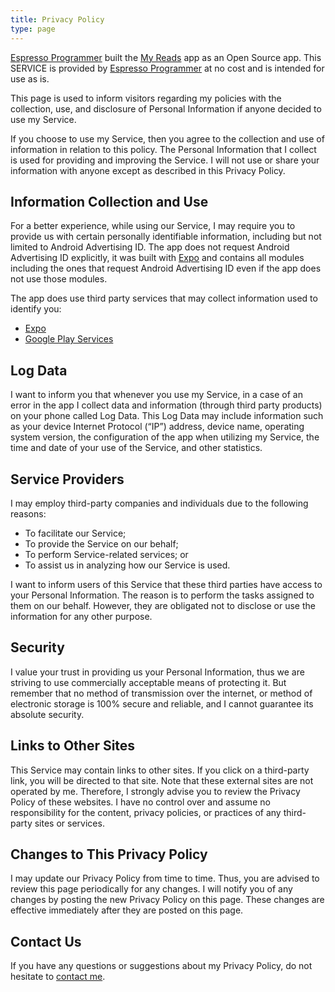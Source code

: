 ```yaml
---
title: Privacy Policy
type: page
---
```


[Espresso Programmer][about-me] built the [My Reads][my-reads] app as an Open Source app. This SERVICE is provided by [Espresso Programmer][about-me] at no cost and is intended for use as is.

This page is used to inform visitors regarding my policies with the collection, use, and disclosure of Personal Information if anyone decided to use my Service.

If you choose to use my Service, then you agree to the collection and use of information in relation to this policy. The Personal Information that I collect is used for providing and improving the Service. I will not use or share your information with anyone except as described in this Privacy Policy.

## Information Collection and Use

For a better experience, while using our Service, I may require you to provide us with certain personally identifiable information, including but not limited to Android Advertising ID. The app does not request Android Advertising ID explicitly, it was built with [Expo][expo-io] and contains all modules including the ones that request Android Advertising ID even if the app does not use those modules.

The app does use third party services that may collect information used to identify you:

* [Expo][expo-io-terms]
* [Google Play Services][google-play-services-terms]

## Log Data

I want to inform you that whenever you use my Service, in a case of an error in the app I collect data and information (through third party products) on your phone called Log Data. This Log Data may include information such as your device Internet Protocol (“IP”) address, device name, operating system version, the configuration of the app when utilizing my Service, the time and date of your use of the Service, and other statistics.

## Service Providers

I may employ third-party companies and individuals due to the following reasons:

* To facilitate our Service;
* To provide the Service on our behalf;
* To perform Service-related services; or
* To assist us in analyzing how our Service is used.

I want to inform users of this Service that these third parties have access to your Personal Information. The reason is to perform the tasks assigned to them on our behalf. However, they are obligated not to disclose or use the information for any other purpose.

## Security

I value your trust in providing us your Personal Information, thus we are striving to use commercially acceptable means of protecting it. But remember that no method of transmission over the internet, or method of electronic storage is 100% secure and reliable, and I cannot guarantee its absolute security.

## Links to Other Sites

This Service may contain links to other sites. If you click on a third-party link, you will be directed to that site. Note that these external sites are not operated by me. Therefore, I strongly advise you to review the Privacy Policy of these websites. I have no control over and assume no responsibility for the content, privacy policies, or practices of any third-party sites or services.

## Changes to This Privacy Policy

I may update our Privacy Policy from time to time. Thus, you are advised to review this page periodically for any changes. I will notify you of any changes by posting the new Privacy Policy on this page. These changes are effective immediately after they are posted on this page.

## Contact Us

If you have any questions or suggestions about my Privacy Policy, do not hesitate to [contact me][contact-me].

[about-me]: /about-me/
[contact-me]: /about-me/resume/
[my-reads]: https://github.com/vasileboris/MyReads
[expo-io]: https://expo.io/
[expo-io-terms]: https://expo.io/terms
[google-play-services-terms]: https://policies.google.com/privacy